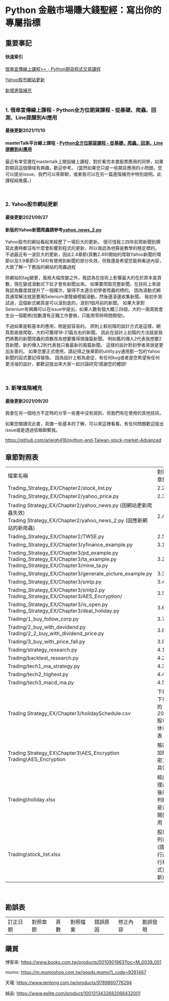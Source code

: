 # Python 金融市場賺大錢聖經：寫出你的專屬指標


## 重要事記
#### 快速索引
[借串宣傳線上課程>< - Python期貨程式交易課程](https://mastertalks.tw/products/python-futures?ref=ArleighChang)

[Yahoo股市網站更新](https://github.com/arleigh418/python-and-Taiwan-stock-market#1-yahoo%E8%82%A1%E5%B8%82%E7%B6%B2%E7%AB%99%E6%9B%B4%E6%96%B0)

[新增進階補充](https://github.com/arleigh418/python-and-Taiwan-stock-market#2-%E6%96%B0%E5%A2%9E%E9%80%B2%E9%9A%8E%E8%A3%9C%E5%85%85)
<br>
<br>

### 1. 借串宣傳線上課程 - Python全方位期貨課程 - 從基礎、爬蟲、回測、Line提醒到AI應用
#### 最後更新2021/11/10
#### masterTalk平台線上課程 - [Python全方位期貨課程 - 從基礎、爬蟲、回測、Line提醒到AI應用](https://mastertalks.tw/products/python-futures?ref=ArleighChang)

最近有幸受邀在mastertalk上開設線上課程，對於看完本書股票應用的同學，如果對期貨這個領域有興趣，歡迎參考。
(當然如果您只是一些期貨應用的小問題，您可以提出issue，我們可以來聊聊，或者我可以在另一篇進階補充中特別說明。此課程純推廣。)

<br>


### 2. Yahoo股市網站更新
#### 最後更新2021/09/27
#### 新版的Yahoo新聞爬蟲請參考[yahoo_news_2.py](https://github.com/arleigh418/python-and-Taiwan-stock-market/tree/main/Trading%20Strategy_EX/Chapter2/yahoo_news_2.py)

Yahoo股市的網站看起來經歷了一場巨大的更新。
很可惜我三四年前爬新聞到撰寫此書時都沒有什麼會影響到程式的更新，所以我認為他算是教學的穩定標的。
不過最近有一波巨大的更新，因此2.4章節(頁數2.49)開始的爬取Yahoo新聞的環節以及3.9章節(3-148)有使用到新聞的部分失效，但我還是希望您能夠看過內容，大致了解一下舊版的網站的爬蟲過程
<br>

除網站的tag變更，風格大幅改變之外，我認為在技術上影響最大的在於原本是頁數，現在變成滾動式下拉才會有新聞出來。
如果要爬取完整新聞，在技術上來說我認為難度就提升了一個檔次，變得不太適合初學者爬蟲的標的。
因為滾動式網頁通常解法就是要用Selenium瀏覽器模擬滾動，然後邊滾邊收集新聞。
我初步測試過，這個新式網頁是可以滾到底的，滾到1個月前的新聞。
如果大家對Selenium有興趣可以在issue中提出，如果人數有個大概三四個，大約一兩周我會生出一個範例(抱歉還有正職工作要做，只能用零碎時間開發)。
<br>

不過如果是較基本的應用，倒是挺容易的。
原則上較初階的設計方式是這樣，網頁若直接爬取，大約可獲得18-21篇左右的新聞。
因此在設計上初階的方法就是我們將舊的新聞爬蟲的頁數改為想要獲得頭幾篇新聞。
例如舊的傳入2代表我想要2頁新聞，新的傳入2則代表我只看最新的兩篇新聞。
這樣的設計對初學者來說是更加友善的。
如果您要正式使用，請記得之後章節的utility.py通用那一包的Yahoo新聞的函式要記得替換。
因為設計上較為倉促，有任何bug或者是您希望有任何更活潑的設計，都歡迎提出來大家一起討論研究!感謝您的體諒!

<br>


### 3. 新增進階補充
#### 最後更新2021/09/20
我會在另一個地方不定時的分享一些書中沒有說到，但我們有在使用的其他技術。

如果您閱讀完此書，具備一些基本的了解，可以來這裡看看。有任何問題歡迎提出issue或是透過信箱聯繫我。

https://github.com/arleigh418/python-and-Taiwan-stock-market-Advanced
<br>



## 章節對照表
<table>
    <tr>
        <td>檔案名稱</td>
        <td>對照章節</td>
    </tr>
 
 <tr>
        <td>Trading_Strategy_EX/Chapter2/stock_list.py</td>
        <td>2.2</td>
    </tr>
 
 <tr>
        <td>Trading_Strategy_EX/Chapter2/yahoo_price.py</td>
        <td>2.3</td>
    </tr>
 
 <tr>
        <td>Trading Strategy_EX/Chapter2/yahoo_news.py (因網站更新爬蟲失效) <br> Trading Strategy_EX/Chapter2/yahoo_news_2.py (因應新網站的新爬蟲)</td>
        <td>2.4</td>
    </tr>
 
 <tr>
        <td>Trading_Strategy_EX/Chapter2/TWSE.py</td>
        <td>2.5</td>
    </tr>
 
 <tr>
        <td>Trading_Strategy_EX/Chapter3/yfinance_example.py</td>
        <td>3.1</td>
    </tr>
 
 <tr>
        <td>Trading_Strategy_EX/Chapter3/pd_example.py <br> Trading_Strategy_EX/Chapter3/ta_example.py <br> Trading_Strategy_EX/Chapter3/mine_ta.py</td>
        <td>3.2</td>
    </tr>
 
 <tr>
        <td>Trading_Strategy_EX/Chapter3/generate_picture_example.py</td>
        <td>3.3</td>
    </tr>
 
 <tr>
        <td>Trading_Strategy_EX/Chapter3/smtp.py</td>
        <td>3.4</td>
    </tr>
 
 <tr>
        <td>Trading_Strategy_EX/Chapter3/smtp2.py <br> Trading_Strategy_EX/Chapter3/AES_Encryption/</td>
        <td>3.5</td>
    </tr>
 
 <tr>
        <td>Trading_Strategy_EX/Chapter3/is_open.py <br> Trading_Strategy_EX/Chapter3/deal_holiday.py </td>
        <td>3.6</td>
    </tr>
 
 <tr>
        <td>Trading/1_buy_follow_corp.py</td>
        <td>3.7</td>
    </tr>
    
 <tr>
        <td>Trading/2_buy_with_devidend.py <br> Trading/2_2_buy_with_dividend_price.py</td>
        <td>3.8</td>
    </tr>

<tr>
    <td>Trading/3_buy_with_price_fall.py</td>
    <td>3.9</td>
</tr>

<tr>
    <td>Trading/strategy_research.py</td>
    <td>4.1</td>
</tr>

<tr>
    <td>Trading/backtest_research.py</td>
    <td>4.2</td>
</tr>

<tr>
    <td>Trading/tech1_ma_strategy.py</td>
    <td>4.3</td>
</tr>

<tr>
    <td>Trading/tech2_highest.py</td>
    <td>4.4</td>
</tr>

<tr>
    <td>Trading/tech3_macd_ma.py</td>
    <td>4.5</td>
</tr>

<tr>
    <td>Trading Strategy_EX/Chapter3/holidaySchedule.csv</td>
    <td>下載下來的2021股市休市表</td>
</tr>

<tr>
    <td>Trading Strategy_EX\Chapter3\AES_Encryption <br> Trading\AES_Encryption </td>
    <td>帳密加解密工具包</td>
</tr>

<tr>
    <td>Trading\holiday.xlsx</td>
    <td>經處理過後的判斷是否開盤用</td>
</tr>

<tr>
    <td>Trading\stock_list.xlsx</td>
    <td>股票列表(請自行運行程式更新)</td>
</tr>
</table>
<br>



## 勘誤表
<table>
    <tr>
        <td>訂正日期</td>
        <td>對照章節</td>
        <td>頁數</td>
        <td>對照檔案</td>
        <td>錯誤原因</td>
        <td>修正內容</td>
        <td>勘誤發現</td>
    </tr>
 
</table>



## 購買
博客來: https://www.books.com.tw/products/0010901963?loc=M_0039_001

momo: https://m.momoshop.com.tw/goods.momo?i_code=9261467

天瓏: https://www.tenlong.com.tw/products/9789860776294

誠品: https://www.eslite.com/product/1001313432682066432001

<br>


